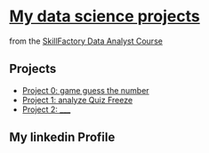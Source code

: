 # [My data science projects](https://github.com/fermentedmilk1/sf_ds_python)

from the [SkillFactory Data Analyst Course](https://skillfactory.ru/data-analytics)

## Projects

* [Project 0: game guess the number](https://github.com/fermentedmilk1/sf_ds_python/tree/main/Project_0)
* [Project 1: analyze Quiz Freeze](https://github.com/fermentedmilk1/sf_ds_python/tree/main/HW_GD03)
* [Project 2: ___](____)

## My linkedin Profile
